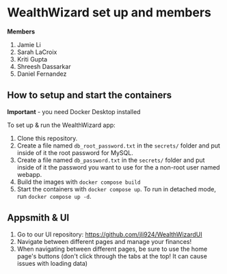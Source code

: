 # WealthWizard set up and members

**Members**
1. Jamie Li 
2. Sarah LaCroix
3. Kriti Gupta
4. Shreesh Dassarkar
5. Daniel Fernandez

## How to setup and start the containers
**Important** - you need Docker Desktop installed

To set up & run the WealthWizard app:
1. Clone this repository. 
1. Create a file named `db_root_password.txt` in the `secrets/` folder and put inside of it the root password for MySQL. 
1. Create a file named `db_password.txt` in the `secrets/` folder and put inside of it the password you want to use for the a non-root user named webapp. 
1. Build the images with `docker compose build`
1. Start the containers with `docker compose up`.  To run in detached mode, run `docker compose up -d`. 

## Appsmith & UI
1. Go to our UI repository: https://github.com/jli924/WealthWizardUI
3. Navigate between different pages and manage your finances!
4. When navigating between different pages, be sure to use the home page's buttons (don't click through the tabs at the top! It can cause issues with loading data)






